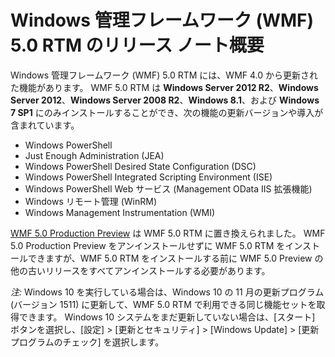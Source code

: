 # Windows 管理フレームワーク (WMF) 5.0 RTM のリリース ノート概要

Windows 管理フレームワーク (WMF) 5.0 RTM には、WMF 4.0 から更新された機能があります。 WMF 5.0 RTM は **Windows Server 2012 R2**、**Windows Server 2012**、**Windows Server 2008 R2**、**Windows 8.1**、および **Windows 7 SP1** にのみインストールすることができ、次の機能の更新バージョンや導入が含まれています。

- Windows PowerShell
- Just Enough Administration (JEA)
- Windows PowerShell Desired State Configuration (DSC)
- Windows PowerShell Integrated Scripting Environment (ISE)
- Windows PowerShell Web サービス (Management OData IIS 拡張機能) 
- Windows リモート管理 (WinRM)
- Windows Management Instrumentation (WMI) 

[WMF 5.0 Production Preview](http://blogs.msdn.com/b/powershell/archive/2015/08/31/windows-management-framework-5-0-production-preview-is-now-available.aspx) は WMF 5.0 RTM に置き換えられました。 WMF 5.0 Production Preview をアンインストールせずに WMF 5.0 RTM をインストールできますが、WMF 5.0 RTM をインストールする前に WMF 5.0 Preview の他の古いリリースをすべてアンインストールする必要があります。

*注:* Windows 10 を実行している場合は、Windows 10 の 11 月の更新プログラム (バージョン 1511) に更新して、WMF 5.0 RTM で利用できる同じ機能セットを取得できます。 Windows 10 システムをまだ更新していない場合は、[スタート] ボタンを選択し、[設定] > [更新とセキュリティ] > [Windows Update] > [更新プログラムのチェック] を選択します。 
<!--HONumber=Mar16_HO2-->
